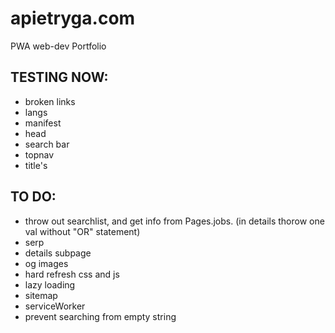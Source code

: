 # apietryga.com
PWA web-dev Portfolio

## TESTING NOW:
  - broken links
  - langs
  - manifest
  - head
  - search bar
  - topnav
  - title's

## TO DO:
  - throw out searchlist, and get info from Pages.jobs. (in details thorow one val without "OR" statement)
  - serp
  - details subpage
  - og images
  - hard refresh css and js
  - lazy loading
  - sitemap
  - serviceWorker
  - prevent searching from empty string

